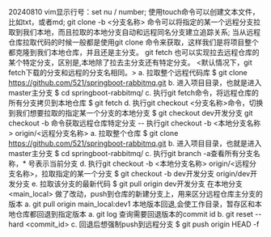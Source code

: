 20240810
vim显示行号：set nu / number;
使用touch命令可以创建文本文件，比如txt，或者md;
git clone <remote-url> -b <分支名称> 命令可以将指定的某一个远程分支拉取到我们本地，而且拉取的本地分支自动和远程同名分支建立追踪关系;
	当从远程仓库拉取代码的时候一般都是使用git clone <url>命令来获取，这样我们是将项目整个都克隆到我们本地仓库，并且还是主分支。
git fetch <url> 也可以实现拉去远程仓库的某个特定分支，区别是,本地除了拉去主分支还有特定分支。
	<默认情况下，git fetch下载的分支和远程的分支名相同。>
	a. 拉取整个远程代码库 $ git clone https://github.com/521/springboot-rabbitmq.git
	b. 进入项目目录，也就是进入master主分支 $ cd springboot-rabbitmq/
	c. 执行git fetch命令，将远程仓库的所有分支拷贝到本地仓库 $ git fetch
	d. 执行git checkout <分支名称>命令，切换到我们想要拉取的指定某一个分支的本地分支 $ git checkout dev开发分支
git checkout -b 命令获取远程仓库特定分支 -- 执行git checkout -b <本地分支名称> origin/<远程分支名称>
	a. 拉取整个仓库 $ git clone https://github.com/521/springboot-rabbitmq.git
	b. 进入项目目录，也就是进入master主分支 $ cd springboot-rabbitmq/
	c. 执行git branch -a查看所有分支名称，* 号表示当前分支
	d. 执行git checkout -b <本地分支名称> origin/<远程分支名称>，拉取指定的某一个分支 $ git checkout -b dev开发分支 origin/dev开发分支
	e. 拉取该分支的最新代码 $ git pull origin dev开发分支
在本地分支 <main_local> 做了改动，push到仓库的新建分支<dev1>上，用来区分远程仓库主分支的版本
	a. git pull origin main_local:dev1
本地版本回退,会使工作目录，暂存区和本地仓库都回退到指定版本
	a. git log 查询需要回退版本的commit id
	b. git reset --hard <commit_id>
	c. 回退后想强制push到远程分支<HEAD> $ git push origin HEAD -f
 
